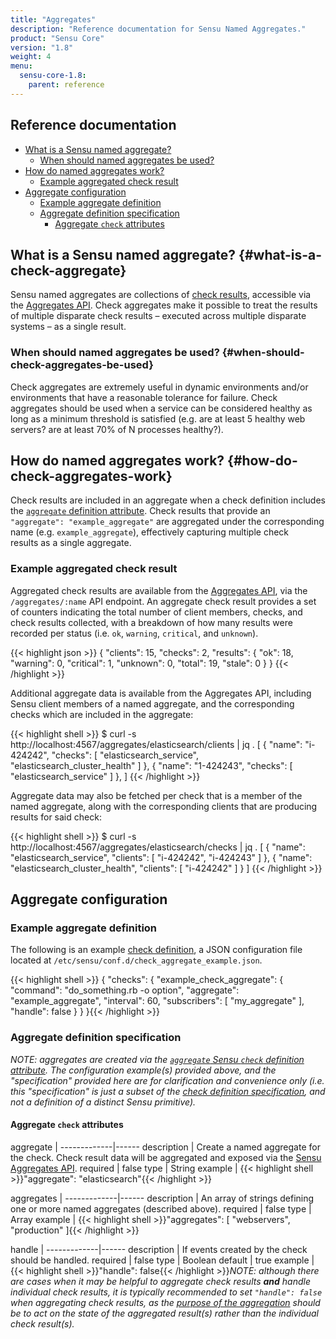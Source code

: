 ```yaml
---
title: "Aggregates"
description: "Reference documentation for Sensu Named Aggregates."
product: "Sensu Core"
version: "1.8"
weight: 4
menu:
  sensu-core-1.8:
    parent: reference
---
```

## Reference documentation

- [What is a Sensu named aggregate?](#what-is-a-check-aggregate)
  - [When should named aggregates be used?](#when-should-check-aggregates-be-used)
- [How do named aggregates work?](#how-do-check-aggregates-work)
  - [Example aggregated check result](#example-aggregated-check-result)
- [Aggregate configuration](#aggregate-configuration)
  - [Example aggregate definition](#example-aggregate-definition)
  - [Aggregate definition specification](#aggregate-definition-specification)
    - [Aggregate `check` attributes](#aggregate-check-attributes)

## What is a Sensu named aggregate? {#what-is-a-check-aggregate}

Sensu named aggregates are collections of [check results][1], accessible via
the [Aggregates API][2]. Check aggregates make it possible to treat the results
of multiple disparate check results &ndash; executed across multiple disparate
systems &ndash; as a single result.

### When should named aggregates be used? {#when-should-check-aggregates-be-used}

Check aggregates are extremely useful in dynamic environments and/or
environments that have a reasonable tolerance for failure. Check aggregates
should be used when a service can be considered healthy as long as a minimum
threshold is satisfied (e.g. are at least 5 healthy web servers? are at least
70% of N processes healthy?).

## How do named aggregates work? {#how-do-check-aggregates-work}

Check results are included in an aggregate when a check definition includes the
[`aggregate` definition attribute][3]. Check results that provide an
`"aggregate": "example_aggregate"` are aggregated under the corresponding name
(e.g. `example_aggregate`), effectively capturing multiple check results as a
single aggregate.

### Example aggregated check result

Aggregated check results are available from the [Aggregates API][2], via the
`/aggregates/:name` API endpoint. An aggregate check result provides a
set of counters indicating the total number of client members, checks, and
check results collected, with a breakdown of how many results were recorded per
status (i.e. `ok`, `warning`, `critical`, and `unknown`).

{{< highlight json >}}
{
  "clients": 15,
  "checks": 2,
  "results": {
    "ok": 18,
    "warning": 0,
    "critical": 1,
    "unknown": 0,
    "total": 19,
    "stale": 0
  }
}
{{< /highlight >}}

Additional aggregate data is available from the Aggregates API, including Sensu
client members of a named aggregate, and the corresponding checks which are
included in the aggregate:

{{< highlight shell >}}
$ curl -s http://localhost:4567/aggregates/elasticsearch/clients | jq .
[
  {
    "name": "i-424242",
    "checks": [
      "elasticsearch_service",
      "elasticsearch_cluster_health"
    ]
  },
  {
    "name": "1-424243",
    "checks": [
      "elasticsearch_service"
    ]
  },
]
{{< /highlight >}}

Aggregate data may also be fetched per check that is a member of the named
aggregate, along with the corresponding clients that are producing results for
said check:

{{< highlight shell >}}
$ curl -s http://localhost:4567/aggregates/elasticsearch/checks | jq .
[
  {
    "name": "elasticsearch_service",
    "clients": [
      "i-424242",
      "i-424243"
    ]
  },
  {
    "name": "elasticsearch_cluster_health",
    "clients": [
      "i-424242"
    ]
  }
]
{{< /highlight >}}

## Aggregate configuration

### Example aggregate definition

The following is an example [check definition][6], a JSON configuration file located at `/etc/sensu/conf.d/check_aggregate_example.json`.

{{< highlight shell >}}
{
  "checks": {
    "example_check_aggregate": {
      "command": "do_something.rb -o option",
      "aggregate": "example_aggregate",
      "interval": 60,
      "subscribers": [
        "my_aggregate"
      ],
      "handle": false
    }
  }
}{{< /highlight >}}

### Aggregate definition specification

_NOTE: aggregates are created via the [`aggregate` Sensu `check` definition
attribute][4]. The configuration example(s) provided above, and the
"specification" provided here are for clarification and convenience only (i.e.
this "specification" is just a subset of the [check definition
specification][5], and not a definition of a distinct Sensu primitive)._

#### Aggregate `check` attributes

aggregate    | 
-------------|------
description  | Create a named aggregate for the check. Check result data will be aggregated and exposed via the [Sensu Aggregates API][2].
required     | false
type         | String
example      | {{< highlight shell >}}"aggregate": "elasticsearch"{{< /highlight >}}

aggregates   | 
-------------|------
description  | An array of strings defining one or more named aggregates (described above).
required     | false
type         | Array
example      | {{< highlight shell >}}"aggregates": [ "webservers", "production" ]{{< /highlight >}}


handle       | 
-------------|------
description  | If events created by the check should be handled.
required     | false
type         | Boolean
default      | true
example      | {{< highlight shell >}}"handle": false{{< /highlight >}}_NOTE: although there are cases when it may be helpful to aggregate check results **and** handle individual check results, it is typically recommended to set `"handle": false` when aggregating check results, as the [purpose of the aggregation][8] should be to act on the state of the aggregated result(s) rather than the individual check result(s)._

[1]:  ../checks#check-results
[2]:  ../../api/aggregates
[3]:  ../checks#check-definition-specification
[4]:  ../checks#check-attributes
[5]:  ../checks#check-definition-specification
[6]:  ../checks#check-configuration
[7]:  ../checks#standalone-checks
[8]:  #when-should-check-aggregates-be-used
[9]:  ../checks#how-are-checks-scheduled
